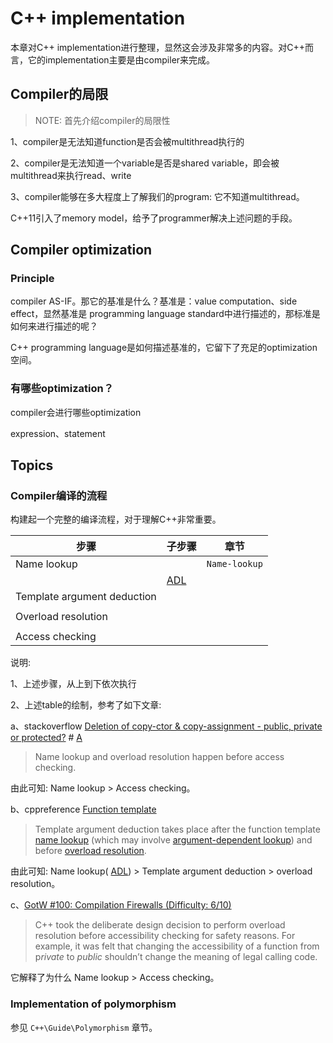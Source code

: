 # C++ implementation

本章对C++ implementation进行整理，显然这会涉及非常多的内容。对C++而言，它的implementation主要是由compiler来完成。

## Compiler的局限

> NOTE: 首先介绍compiler的局限性

1、compiler是无法知道function是否会被multithread执行的

2、compiler是无法知道一个variable是否是shared variable，即会被multithread来执行read、write

3、compiler能够在多大程度上了解我们的program: 它不知道multithread。

C++11引入了memory model，给予了programmer解决上述问题的手段。

## Compiler optimization 

### Principle

compiler AS-IF。那它的基准是什么？基准是：value computation、side effect，显然基准是 programming language standard中进行描述的，那标准是如何来进行描述的呢？

C++ programming language是如何描述基准的，它留下了充足的optimization空间。

### 有哪些optimization？

compiler会进行哪些optimization

expression、statement

## Topics

### Compiler编译的流程

构建起一个完整的编译流程，对于理解C++非常重要。

| 步骤                        | 子步骤                                                | 章节          |
| --------------------------- | ----------------------------------------------------- | ------------- |
| Name lookup                 |                                                       | `Name-lookup` |
|                             | [ADL](https://en.cppreference.com/w/cpp/language/adl) |               |
| Template argument deduction |                                                       |               |
|                             |                                                       |               |
| Overload resolution         |                                                       |               |
|                             |                                                       |               |
| Access checking             |                                                       |               |

说明:

1、上述步骤，从上到下依次执行

2、上述table的绘制，参考了如下文章:

a、stackoverflow [Deletion of copy-ctor & copy-assignment - public, private or protected?](https://stackoverflow.com/questions/55205874/deletion-of-copy-ctor-copy-assignment-public-private-or-protected) # [A](https://stackoverflow.com/a/55206034)

> Name lookup and overload resolution happen before access checking. 

由此可知: Name lookup > Access checking。



b、cppreference [Function template](https://en.cppreference.com/w/cpp/language/function_template)

> Template argument deduction takes place after the function template [name lookup](https://en.cppreference.com/w/cpp/language/lookup) (which may involve [argument-dependent lookup](https://en.cppreference.com/w/cpp/language/adl)) and before [overload resolution](https://en.cppreference.com/w/cpp/language/overload_resolution).

由此可知: Name lookup( [ADL](https://en.cppreference.com/w/cpp/language/adl)) > Template argument deduction  > overload resolution。



c、[GotW #100: Compilation Firewalls (Difficulty: 6/10)](https://herbsutter.com/gotw/_100/)

> C++ took the deliberate design decision to perform overload resolution before accessibility checking for safety reasons. For example, it was felt that changing the accessibility of a function from p*rivate* to *public* shouldn’t change the meaning of legal calling code.

它解释了为什么 Name lookup > Access checking。



### Implementation of polymorphism

参见 `C++\Guide\Polymorphism` 章节。